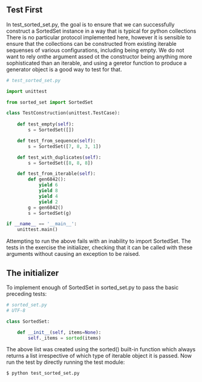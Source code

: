 ## Test First

In test_sorted_set.py, the goal is to ensure that we can successfully construct a SortedSet instance in a way that is typical for python collections  There is no particular protocol implemented here, however it is sensible to ensure that the collections can be constructed from existing iterable sequenses of various configurations, including being empty.  We do not want to rely onthe argument assed ot the constructor being anything more sophisticated than an iterable, and using a geretor function to produce a generator object is a good way to test for that.

```py
# test_sorted_set.py

import unittest

from sorted_set import SortedSet

class TestConstruction(unittest.TestCase):
    
    def test_empty(self):
        s = SortedSet([])

    def test_from_sequence(self):
        s = SortedSet([7, 8, 3, 1])

    def test_with_duplicates(self):
        s = SortedSet([8, 8, 8])

    def test_from_iterable(self):
        def gen6842():
            yield 6
            yield 8
            yield 4
            yield 2
        g = gen6842()
        s = SortedSet(g)

if __name__ == '__main__':
    unittest.main()
```

Attempting to run the above fails with an inability to import SortedSet.  The tests in the exercise the initializer, checking that it can be called with these arguments without causing an exception to be raised.

## The initializer

To implement enough of SortedSet in sorted_set.py to pass the basic preceding tests:

```python
# sorted_set.py
# UTF-8

class SortedSet:

    def __init__(self, items=None):
        self._items = sorted(items)
```

The above list was created using the sorted() built-in function which always returns a list irrespective of which type of iterable object it is passed.  Now run the test by directly running the test module:

```
$ python test_sorted_set.py
```